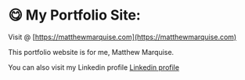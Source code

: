 # 😋 My Portfolio Site:

Visit @ [https://matthewmarquise.com](https://matthewmarquise.com)

This portfolio website is for me, Matthew Marquise.

You can also visit my Linkedin profile [Linkedin profile](https://www.linkedin.com/in/matthewmarquise/)
